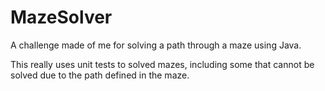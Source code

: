 # MazeSolver

A challenge made of me for solving a path through a maze using Java.

This really uses unit tests to solved mazes, including some that cannot be solved due to the path defined in the maze.